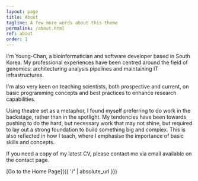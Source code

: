 ```yaml
---
layout: page
title: About
tagline: A few more words about this theme
permalink: /about.html
ref: about
order: 1
---
```


I'm Young-Chan, a bioinformatician and software developer based in South Korea.
My professional experiences have been centred around the field of genomics:
architecturing analysis pipelines and maintaining IT infrastructures.

I'm also very keen on teaching scientists, both prospective and current, on basic
programming concepts and best practices to enhance research capabilities.

Using theatre set as a metaphor, I found myself preferring to do work in the 
backstage, rather than in the spotlight. My tendencies have been towards 
pushing to do the hard, but necessary work that may not shine, but required 
to lay out a strong foundation to build something big and complex. This is also
reflected in how I teach, where I emphasise the importance of basic skills and 
concepts.


If you need a copy of my latest CV, please contact me via email available on the contact page. 

[Go to the Home Page]({{ '/' | absolute_url }})
